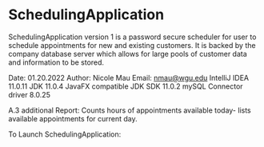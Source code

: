 # SchedulingApplication

SchedulingApplication version 1 is a password secure scheduler for user to schedule appointments for new and existing customers. It is backed by the company database server which
allows for large pools of customer data and information to be stored.

Date: 01.20.2022
Author: Nicole Mau
Email: nmau@wgu.edu
IntelliJ IDEA 11.0.11
JDK 11.0.4
JavaFX compatible JDK SDK 11.0.2
mySQL Connector driver 8.0.25

A.3 additional Report: Counts hours of appointments available today- lists available appointments for current day.

To Launch SchedulingApplication:
